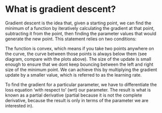 # What is gradient descent?

Gradient descent is the idea that, given a starting point, we can find the minimum of a function by iteratively calculating the gradient at that point, subtracting it from the point, then finding the parameter values that would generate the new point. This statement relies on two conditions:

The function is convex, which means if you take two points anywhere on the curve, the curve between those points is always below them (see diagram, compare with the plots above).
The size of the update is small enough to ensure that we dont keep bouncing between the left and right size of the minimum point. We can achieve this by multiplying the gradient update by a smaller value, which is referred to as the learning rate.

To find the gradient for a particular parameter, we have to differentiate the loss equation ‘with respect to’ (wrt) our parameter. The result is what is known as a partial derivative (partial because it is not the complete derivative, because the result is only in terms of the parameter we are interested in).
